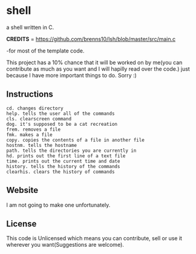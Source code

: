 # shell
 a shell written in C.
 
 
 __CREDITS__  = https://github.com/brenns10/lsh/blob/master/src/main.c
 

   -for most of the template code.
   
   
   This project has a 10% chance that it will be worked on by me(you can contribute as much as you want and I will hapilly read over the code.) just because
 I have more important things to do. Sorry :)
   
 
 
## Instructions
    cd. changes directory
    help. tells the user all of the commands
    cls. clearscreen command
    dog. it's supposed to be a cat recreation
    frem. removes a file
    fmk. makes a file
    copy. copies the contents of a file in another file
    hostnm. tells the hostname
    path. tells the directories you are currently in
    hd. prints out the first line of a text file
    time. prints out the current time and date
    history. tells the history of the commands
    clearhis. clears the history of commands
 


## Website
  I am not going to make one unfortunately.




## License
   This code is Unlicensed which means you can contribute, sell or use it wherever you want(Suggestions are welcome).
